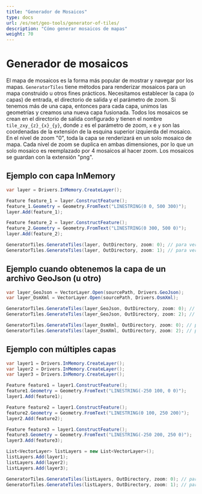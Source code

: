 ```yaml
---
title: "Generador de Mosaicos"
type: docs
url: /es/net/geo-tools/generator-of-tiles/
description: "Cómo generar mosaicos de mapas"
weight: 70
---
```


# Generador de mosaicos

El mapa de mosaicos es la forma más popular de mostrar y navegar por los mapas. `GeneratorTiles` tiene métodos para renderizar mosaicos para un mapa construido u otros fines prácticos.
Necesitamos establecer la capa (o capas) de entrada, el directorio de salida y el parámetro de zoom. Si tenemos más de una capa, entonces para cada capa, unimos las geometrías y creamos una nueva capa fusionada. Todos los mosaicos se crean en el directorio de salida configurado y tienen el nombre `tile_zxy_{z}_{x}_{y}`, donde `z` es el parámetro de zoom, `x` e `y` son las coordenadas de la extensión de la esquina superior izquierda del mosaico. En el nivel de zoom "0", toda la capa se renderizará en un solo mosaico de mapa. Cada nivel de zoom se duplica en ambas dimensiones, por lo que un solo mosaico es reemplazado por 4 mosaicos al hacer zoom. Los mosaicos se guardan con la extensión "png".

## Ejemplo con capa InMemory

```csharp
var layer = Drivers.InMemory.CreateLayer();

Feature feature_1 = layer.ConstructFeature();
feature_1.Geometry = Geometry.FromText("LINESTRING(0 0, 500 300)");
layer.Add(feature_1);

Feature feature_2 = layer.ConstructFeature();
feature_2.Geometry = Geometry.FromText("LINESTRING(0 300, 500 0)");
layer.Add(feature_2);

GeneratorTiles.GenerateTiles(layer, OutDirectory, zoom: 0); // para ver todo el mosaico
GeneratorTiles.GenerateTiles(layer, OutDirectory, zoom: 1); // para ver 4 mosaicos
```

## Ejemplo cuando obtenemos la capa de un archivo GeoJson (u otro)

```csharp
var layer_GeoJson = VectorLayer.Open(sourcePath, Drivers.GeoJson);
var layer_OsmXml = VectorLayer.Open(sourcePath, Drivers.OsmXml);

GeneratorTiles.GenerateTiles(layer_GeoJson, OutDirectory, zoom: 0); // para ver todo el mosaico
GeneratorTiles.GenerateTiles(layer_GeoJson, OutDirectory, zoom: 2); // para ver 16 mosaicos

GeneratorTiles.GenerateTiles(layer_OsmXml, OutDirectory, zoom: 0); // para ver todo el mosaico
GeneratorTiles.GenerateTiles(layer_OsmXml, OutDirectory, zoom: 2); // para ver 16 mosaicos
```

## Ejemplo con múltiples capas

```csharp
var layer1 = Drivers.InMemory.CreateLayer();
var layer2 = Drivers.InMemory.CreateLayer();
var layer3 = Drivers.InMemory.CreateLayer();

Feature feature1 = layer1.ConstructFeature();
feature1.Geometry = Geometry.FromText("LINESTRING(-250 100, 0 0)");
layer1.Add(feature1);

Feature feature2 = layer1.ConstructFeature();
feature2.Geometry = Geometry.FromText("LINESTRING(0 100, 250 200)");
layer2.Add(feature2);

Feature feature3 = layer1.ConstructFeature();
feature3.Geometry = Geometry.FromText("LINESTRING(-250 200, 250 0)");
layer3.Add(feature3);

List<VectorLayer> listLayers = new List<VectorLayer>();
listLayers.Add(layer1);
listLayers.Add(layer2);
listLayers.Add(layer3);

GeneratorTiles.GenerateTiles(listLayers, OutDirectory, zoom: 0); // para ver todo el mosaico
GeneratorTiles.GenerateTiles(listLayers, OutDirectory, zoom: 1); // para ver 4 mosaicos
```
